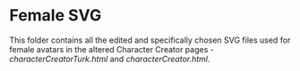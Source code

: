 # Female SVG 
This folder contains all the edited and specifically chosen SVG files used for female avatars in the altered Character Creator pages - _characterCreatorTurk.html_ and _characterCreator.html_.